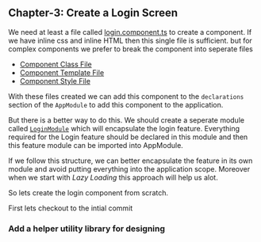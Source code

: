 ## Chapter-3: Create a Login Screen

We need at least a file called [login.component.ts]('../../../../src/app/login/login.component.ts) to create a component. If we have inline css and inline HTML then this single file is sufficient. but for complex components
we prefer to break the component into seperate files
* [Component Class File]('../../../../src/app/login/login.component.ts)
* [Component Template File]('../../../../src/app/login/login.component.html)
* [Component Style File]('../../../../src/app/login/login.component.scss)

With these files created we can add this component to the `declarations` section of the `AppModule` to add this component to the application. 

But there is a better way to do this. We should create a seperate module called [`LoginModule`](../../src/app/login/login.module.ts) which will encapsulate the login feature. Everything required for the Login feature should be declared in this module and then this feature module can be imported into AppModule. 

If we follow this structure, we can better encapsulate the feature in its own module and avoid putting everything into the application scope. Moreover when we start with *Lazy Loading* this approach will help us alot.

So lets create the login component from scratch.


First lets checkout to the intial commit 
### Add a helper utility library for designing